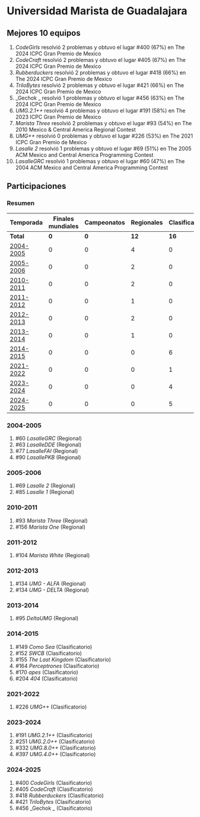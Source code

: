 ---
---

# Universidad Marista de Guadalajara

## Mejores 10 equipos

1. _CodeGirls_ resolvió 2 problemas y obtuvo el lugar #400 (67%) en The 2024 ICPC Gran Premio de Mexico
1. _CodeCraft_ resolvió 2 problemas y obtuvo el lugar #405 (67%) en The 2024 ICPC Gran Premio de Mexico
1. _Rubberduckers_ resolvió 2 problemas y obtuvo el lugar #418 (66%) en The 2024 ICPC Gran Premio de Mexico
1. _TriloBytes_ resolvió 2 problemas y obtuvo el lugar #421 (66%) en The 2024 ICPC Gran Premio de Mexico
1. _Gechok _ resolvió 1 problemas y obtuvo el lugar #456 (63%) en The 2024 ICPC Gran Premio de Mexico
1. _UMG.2.1++_ resolvió 4 problemas y obtuvo el lugar #191 (58%) en The 2023 ICPC Gran Premio de Mexico
1. _Marista Three_ resolvió 2 problemas y obtuvo el lugar #93 (54%) en The 2010 Mexico & Central America Regional Contest
1. _UMG++_ resolvió 0 problemas y obtuvo el lugar #226 (53%) en The 2021 ICPC Gran Premio de Mexico
1. _Lasalle 2_ resolvió 1 problemas y obtuvo el lugar #69 (51%) en The 2005 ACM Mexico and Central America Programming Contest
1. _LasalleGRC_ resolvió 1 problemas y obtuvo el lugar #60 (47%) en The 2004 ACM Mexico and Central America Programming Contest

## Participaciones

### Resumen

| Temporada | Finales mundiales | Campeonatos | Regionales | Clasificatorios | Equipos |
| --- | --- | --- | --- | --- | --- |
| **Total** | **0** | **0** | **12** | **16** | **28** |
| [2004-2005](#2004-2005) | 0 | 0 | 4 | 0 | 4 |
| [2005-2006](#2005-2006) | 0 | 0 | 2 | 0 | 2 |
| [2010-2011](#2010-2011) | 0 | 0 | 2 | 0 | 2 |
| [2011-2012](#2011-2012) | 0 | 0 | 1 | 0 | 1 |
| [2012-2013](#2012-2013) | 0 | 0 | 2 | 0 | 2 |
| [2013-2014](#2013-2014) | 0 | 0 | 1 | 0 | 1 |
| [2014-2015](#2014-2015) | 0 | 0 | 0 | 6 | 6 |
| [2021-2022](#2021-2022) | 0 | 0 | 0 | 1 | 1 |
| [2023-2024](#2023-2024) | 0 | 0 | 0 | 4 | 4 |
| [2024-2025](#2024-2025) | 0 | 0 | 0 | 5 | 5 |

### 2004-2005

1. #60 _LasalleGRC_ (Regional)
1. #63 _LasalleDDE_ (Regional)
1. #77 _LasalleFAI_ (Regional)
1. #90 _LasallePKB_ (Regional)

### 2005-2006

1. #69 _Lasalle 2_ (Regional)
1. #85 _Lasalle 1_ (Regional)

### 2010-2011

1. #93 _Marista Three_ (Regional)
1. #156 _Marista One_ (Regional)

### 2011-2012

1. #104 _Marista White_ (Regional)

### 2012-2013

1. #134 _UMG - ALFA_ (Regional)
1. #134 _UMG - DELTA_ (Regional)

### 2013-2014

1. #95 _DeltaUMG_ (Regional)

### 2014-2015

1. #149 _Como Sea_ (Clasificatorio)
1. #152 _SWCB_ (Clasificatorio)
1. #155 _The Last Kingdom_ (Clasificatorio)
1. #164 _Perceptrones_ (Clasificatorio)
1. #170 _apes_ (Clasificatorio)
1. #204 _404_ (Clasificatorio)

### 2021-2022

1. #226 _UMG++_ (Clasificatorio)

### 2023-2024

1. #191 _UMG.2.1++_ (Clasificatorio)
1. #251 _UMG.2.0++_ (Clasificatorio)
1. #332 _UMG.8.0++_ (Clasificatorio)
1. #397 _UMG.4.0++_ (Clasificatorio)

### 2024-2025

1. #400 _CodeGirls_ (Clasificatorio)
1. #405 _CodeCraft_ (Clasificatorio)
1. #418 _Rubberduckers_ (Clasificatorio)
1. #421 _TriloBytes_ (Clasificatorio)
1. #456 _Gechok _ (Clasificatorio)



